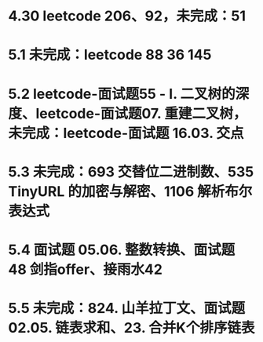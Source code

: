 # 4.30 leetcode 206、92，未完成：51
# 5.1 未完成：leetcode 88 36 145
# 5.2 leetcode-面试题55 - I. 二叉树的深度、leetcode-面试题07. 重建二叉树，未完成：leetcode-面试题 16.03. 交点
# 5.3 未完成：693 交替位二进制数、535 TinyURL 的加密与解密、1106 解析布尔表达式  
# 5.4 面试题 05.06. 整数转换、面试题 48  剑指offer、接雨水42
# 5.5 未完成：824. 山羊拉丁文、面试题 02.05. 链表求和、23. 合并K个排序链表
